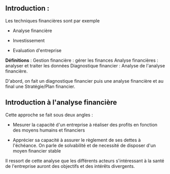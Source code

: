 ## Introduction :

Les techniques financières sont par exemple

- Analyse financière

- Investissement

- Evaluation d'entreprise

**Définitions** : Gestion financière : gérer les finances
Analyse financières : analyser et traiter les données
Diagnostique financier : Analyse de l'analyse financière.

D'abord, on fait un diagnostique financier puis une analyse financière et au final une Stratégie/Plan financier.

## Introduction à l'analyse financière

Cette approche se fait sous deux angles :

- Mesurer la capacité d'un entreprise à réaliser des profits en fonction des moyens humains et financiers

- Apprécier sa capacité à assurer le règlement de ses dettes à l'échéance. On parle de solvabilité et de necessité de disposer d'un moyen financier stable

Il ressort de cette analyse que les différents acteurs s'intéressant à la santé de l'entreprise auront des objectifs et des intérêts divergents.
